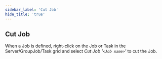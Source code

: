 ```yaml
---
sidebar_label: 'Cut Job'
hide_title: 'true'
---
```


## Cut Job

When a Job is defined, right-click on the Job or Task in the Server/GroupJob/Task grid and select *Cut Job '`<Job name>`'* to cut the Job.

